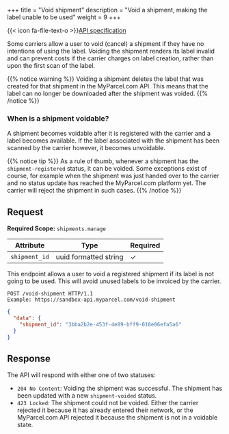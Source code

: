 +++
title = "Void shipment"
description = "Void a shipment, making the label unable to be used"
weight = 9
+++

{{< icon fa-file-text-o >}}[API specification](https://docs.myparcel.com/api-specification#/RPC/post_void_shipment)

Some carriers allow a user to void (cancel) a shipment if they have no intentions of using the label.
Voiding the shipment renders its label invalid and can prevent costs if the carrier charges on label creation, rather than upon the first scan of the label.

{{% notice warning %}}
Voiding a shipment deletes the label that was created for that shipment in the MyParcel.com API.
This means that the label can no longer be downloaded after the shipment was voided.
{{% /notice %}}

### When is a shipment voidable?
A shipment becomes voidable after it is registered with the carrier and a label becomes available. 
If the label associated with the shipment has been scanned by the carrier however, 
it becomes unvoidable. 

{{% notice tip %}}
As a rule of thumb, whenever a shipment has the `shipment-registered` status, it can be voided.
Some exceptions exist of course, for example when the shipment was just handed over to the carrier and no status update has reached the MyParcel.com platform yet.
The carrier will reject the shipment in such cases.
{{% /notice %}}

## Request

**Required Scope:** `shipments.manage`

| Attribute              | Type                     | Required |
|------------------------|--------------------------|----------|
| `shipment_id`          | uuid formatted string    | ✓        |

This endpoint allows a user to void a registered shipment if its label is not going to be used. This will avoid unused labels to be invoiced by the carrier.

```http
POST /void-shipment HTTP/1.1
Example: https://sandbox-api.myparcel.com/void-shipment
```

```json
{
  "data": {
    "shipment_id": "3bba2b2e-453f-4e89-bff9-018e06efa5a6"
  }
}
```

## Response

The API will respond with either one of two statuses:  

 - `204 No Content`: Voiding the shipment was successful. The shipment has been updated with a new `shipment-voided` status.
 - `423 Locked`: The shipment could not be voided. Either the carrier rejected it because it has already entered their network, 
 or the MyParcel.com API rejected it because the shipment is not in a voidable state.
